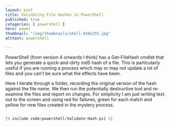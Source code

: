 ```yaml
---
layout: post
title: Validating File Hashes in PowerShell
published: true 
categories: [ powershell ]
hero: power
thumbnail: "/img/thumbnails/shell-420x255.jpg"
alttext: powershell

---
```


PowerShell (from version 4 onwards I think) has a Get-FileHash cmdlet that lets you generate a quick-and-dirty 
md5 hash of a file. This is particularly useful if you are running a process which may or may not update a lot of 
files and you can't be sure what the effects have been. 

Here I iterate through a folder, recording the original version of the hash against the file name. We then run the 
potentially destructive tool and re-examine the files and report on changes. For simplicity I am just writing text out 
to the screen and using red for failures, green for each match and yellow for new files created in the mystery process.


```powershell

{% include code/powershell/Validate-Hash.ps1 %}

```
